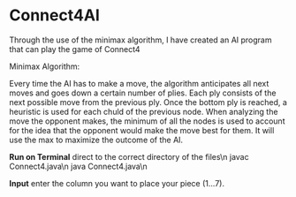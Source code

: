 # Connect4AI
Through the use of the minimax algorithm, I have created an AI program that can play the game of Connect4

Minimax Algorithm:

Every time the AI has to make a move, the algorithm anticipates all next moves and goes down a certain number of plies. Each ply consists of the next possible move from the previous ply. Once the bottom ply is reached, a heuristic is used for each chuld of the previous node. When analyzing the move the opponent makes, the minimum of all the nodes is used to account for the idea that the opponent would make the move best for them. It will use the max to maximize the outcome of the AI.

**Run on Terminal**
direct to the correct directory of the files\n
javac Connect4.java\n
java Connect4.java\n

**Input**
enter the column you want to place your piece (1...7).
